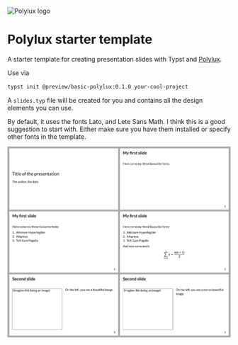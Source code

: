 ![Polylux logo](https://raw.githubusercontent.com/polylux-typ/polylux/ed1e70e74f2a525e80ace9144249c9537917731c/assets/polylux-logo.svg)

# Polylux starter template

A starter template for creating presentation slides with Typst and
[Polylux](https://github.com/polylux-typ/polylux/).

Use via
```sh
typst init @preview/basic-polylux:0.1.0 your-cool-project
```

A `slides.typ` file will be created for you and contains all the design elements
you can use.

By default, it uses the fonts Lato, and Lete Sans Math.
I think this is a good suggestion to start with.
Either make sure you have them installed or specify other fonts in the template.

![thumbnail](thumbnail.png)

